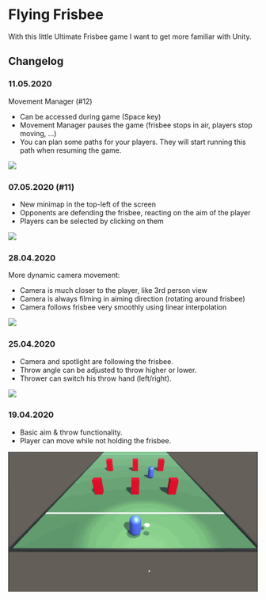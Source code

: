 # Flying Frisbee

With this little Ultimate Frisbee game I want to get more familiar with Unity.

## Changelog

### 11.05.2020
Movement Manager (#12)
* Can be accessed during game (Space key)
* Movement Manager pauses the game (frisbee stops in air, players stop moving, ...)
* You can plan some paths for your players. They will start running this path when resuming the game.

![](demo5.gif)

### 07.05.2020 (#11)
* New minimap in the top-left of the screen
* Opponents are defending the frisbee, reacting on the aim of the player
* Players can be selected by clicking on them

![](demo4.gif)

### 28.04.2020
More dynamic camera movement:
* Camera is much closer to the player, like 3rd person view
* Camera is always filming in aiming direction (rotating around frisbee)
* Camera follows frisbee very smoothly using linear interpolation

![](demo3.gif)

### 25.04.2020
* Camera and spotlight are following the frisbee. 
* Throw angle can be adjusted to throw higher or lower.
* Thrower can switch his throw hand (left/right). 

![](demo2.gif)

### 19.04.2020
* Basic aim & throw functionality. 
* Player can move while not holding the frisbee.

![](demo1.gif)

